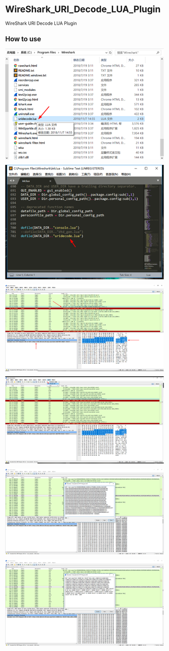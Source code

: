 # WireShark_URI_Decode_LUA_Plugin
WireShark URI Decode LUA Plugin

## How to use

![](5.jpg)

![](6.jpg)

![](1.jpg)

![](2.jpg)

![](3.jpg)

![](4.jpg)
